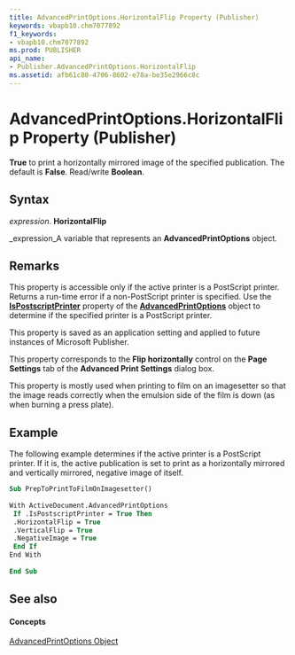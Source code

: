 ```yaml
---
title: AdvancedPrintOptions.HorizontalFlip Property (Publisher)
keywords: vbapb10.chm7077892
f1_keywords:
- vbapb10.chm7077892
ms.prod: PUBLISHER
api_name:
- Publisher.AdvancedPrintOptions.HorizontalFlip
ms.assetid: afb61c80-4706-8602-e78a-be35e2966c8c
---
```



# AdvancedPrintOptions.HorizontalFlip Property (Publisher)

 **True** to print a horizontally mirrored image of the specified publication. The default is **False**. Read/write  **Boolean**.


## Syntax

 _expression_. **HorizontalFlip**

 _expression_A variable that represents an  **AdvancedPrintOptions** object.


## Remarks

This property is accessible only if the active printer is a PostScript printer. Returns a run-time error if a non-PostScript printer is specified. Use the  **[IsPostscriptPrinter](advancedprintoptions-ispostscriptprinter-property-publisher.md)** property of the **[AdvancedPrintOptions](advancedprintoptions-object-publisher.md)** object to determine if the specified printer is a PostScript printer.

This property is saved as an application setting and applied to future instances of Microsoft Publisher.

This property corresponds to the  **Flip horizontally** control on the **Page Settings** tab of the **Advanced Print Settings** dialog box.

This property is mostly used when printing to film on an imagesetter so that the image reads correctly when the emulsion side of the film is down (as when burning a press plate).


## Example

The following example determines if the active printer is a PostScript printer. If it is, the active publication is set to print as a horizontally mirrored and vertically mirrored, negative image of itself.


```vb
Sub PrepToPrintToFilmOnImagesetter() 
 
With ActiveDocument.AdvancedPrintOptions 
 If .IsPostscriptPrinter = True Then 
 .HorizontalFlip = True 
 .VerticalFlip = True 
 .NegativeImage = True 
 End If 
End With 
 
End Sub
```


## See also


#### Concepts


 [AdvancedPrintOptions Object](advancedprintoptions-object-publisher.md)

